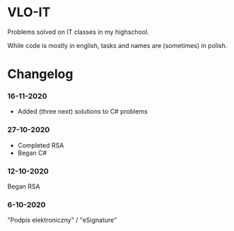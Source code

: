 # VLO-IT

Problems solved on IT classes in my highschool.

While code is mostly in english, tasks and names are (sometimes) in polish.


# Changelog

### 16-11-2020
- Added (three next) solutions to C# problems 

### 27-10-2020
- Completed RSA
- Began C#

### 12-10-2020
Began RSA 


### 6-10-2020 
"Podpis elektroniczny" / "eSignature"
